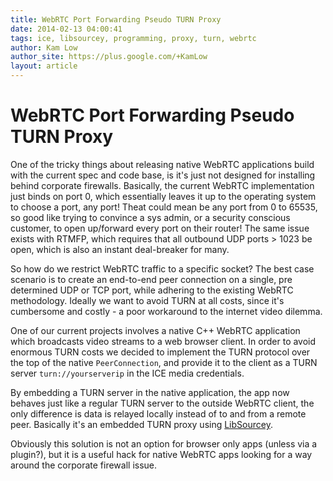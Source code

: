 ```yaml
---
title: WebRTC Port Forwarding Pseudo TURN Proxy
date: 2014-02-13 04:00:41
tags: ice, libsourcey, programming, proxy, turn, webrtc
author: Kam Low
author_site: https://plus.google.com/+KamLow
layout: article
---
```

# WebRTC Port Forwarding Pseudo TURN Proxy

One of the tricky things about releasing native WebRTC applications build with the current spec and code base, is it's just not designed for installing behind corporate firewalls. Basically, the current WebRTC implementation just binds on port 0, which essentially leaves it up to the operating system to choose a port, any port! Theat could mean be any port from 0 to 65535, so good like trying to convince a sys admin, or a security conscious customer, to open up/forward every port on their router! The same issue exists with RTMFP, which requires that all outbound UDP ports > 1023 be open, which is also an instant deal-breaker for many.

So how do we restrict WebRTC traffic to a specific socket? The best case scenario is to create an end-to-end peer connection on a single, pre determined UDP or TCP port, while adhering to the existing WebRTC methodology. Ideally we want to avoid TURN at all costs, since it's cumbersome and costly - a poor workaround to the internet video dilemma.

One of our current projects involves a native C++ WebRTC application which broadcasts video streams to a web browser client. In order to avoid enormous TURN costs we decided to implement the TURN protocol over the top of the native `PeerConnection`, and provide it to the client as a TURN server `turn://yourserverip` in the ICE media credentials.

By embedding a TURN server in the native application, the app now behaves just like a regular TURN server to the outside WebRTC client, the only difference is data is relayed locally instead of to and from a remote peer. Basically it's an embedded TURN proxy using <a href="http://sourcey.com/libsourcey" title="LibSourcey: C++ Networking Evolved">LibSourcey</a>.

Obviously this solution is not an option for browser only apps (unless via a plugin?), but it is a useful hack for native WebRTC apps looking for a way around the corporate firewall issue.